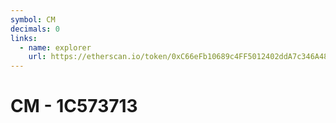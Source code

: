 ```yaml
---
symbol: CM
decimals: 0
links:
  - name: explorer
    url: https://etherscan.io/token/0xC66eFb10689c4FF5012402ddA7c346A48a43817d
---
```


# CM - 1C573713
